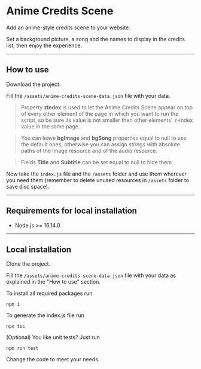 # Anime Credits Scene

Add an anime-style credits scene to your website.

Set a background picture, a song and the names to display in the credits list; then enjoy the experience.

---

## How to use

Download the project.

Fill the `/assets/anime-credits-scene-data.json` file with your data.

> Property **zIndex** is used to let the Anime Credits Scene appear on top of every other element of the page in which you want to run the script, so be sure its value is not smaller then other elements' z-index value in the same page.

> You can leave **bgImage** and **bgSong** properties equal to null to use the default ones, otherwise you can assign strings with absolute paths of the image resource and of the audio resource.

> Fields **Title** and **Subtitle** can be set equal to null to hide them

Now take the `index.js` file and the `/assets` folder and use them wherever you need them (remember to delete unused resources in `/assets` folder to save disc space).

---

## Requirements for local installation

- Node.js >= 16.14.0

---

## Local installation

Clone the project.

Fill the `/assets/anime-credits-scene-data.json` file with your data as explained in the "How to use" section.

To install all required packages run

```
npm i
```

To generate the index.js file run

```
npx tsc
```

(Optional) You like unit tests? Just run

```
npm run test
```

Change the code to meet your needs.

